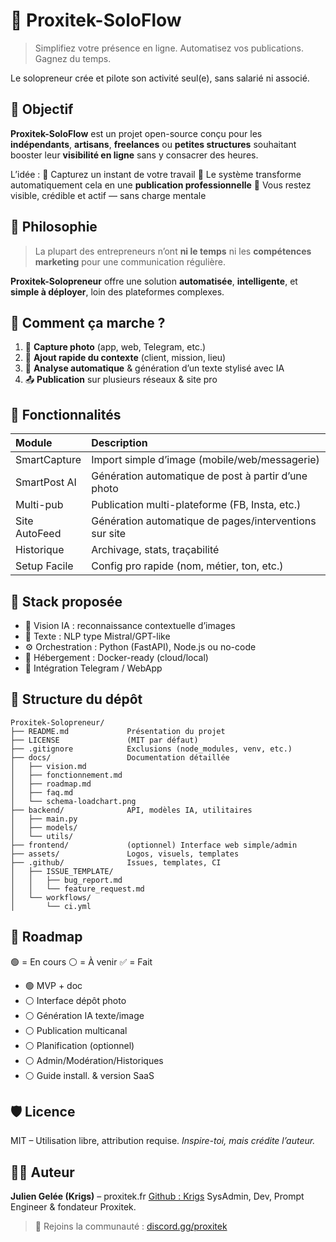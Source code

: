 # 💼 Proxitek-SoloFlow

> Simplifiez votre présence en ligne. Automatisez vos publications. Gagnez du temps.

Le solopreneur crée et pilote son activité seul(e), sans salarié ni associé.

## 🎯 Objectif

**Proxitek-SoloFlow** est un projet open-source conçu pour les **indépendants**, **artisans**, **freelances** ou **petites structures** souhaitant booster leur **visibilité en ligne** sans y consacrer des heures.

L’idée :
📸 Capturez un instant de votre travail
🧠 Le système transforme automatiquement cela en une **publication professionnelle**
🚀 Vous restez visible, crédible et actif — sans charge mentale

## 🧠 Philosophie

> La plupart des entrepreneurs n’ont **ni le temps** ni les **compétences marketing** pour une communication régulière.

**Proxitek-Solopreneur** offre une solution **automatisée**, **intelligente**, et **simple à déployer**, loin des plateformes complexes.

## 🔁 Comment ça marche ?

1. 📲 **Capture photo** (app, web, Telegram, etc.)
2. 📝 **Ajout rapide du contexte** (client, mission, lieu)
3. 🧠 **Analyse automatique** \& génération d’un texte stylisé avec IA
4. 📤 **Publication** sur plusieurs réseaux \& site pro

## 📌 Fonctionnalités

| Module | Description |
| :-- | :-- |
| SmartCapture | Import simple d’image (mobile/web/messagerie) |
| SmartPost AI | Génération automatique de post à partir d’une photo |
| Multi-pub | Publication multi-plateforme (FB, Insta, etc.) |
| Site AutoFeed | Génération automatique de pages/interventions sur site |
| Historique | Archivage, stats, traçabilité |
| Setup Facile | Config pro rapide (nom, métier, ton, etc.) |

## 🔧 Stack proposée

- 📸 Vision IA : reconnaissance contextuelle d’images
- 🧠 Texte : NLP type Mistral/GPT-like
- ⚙️ Orchestration : Python (FastAPI), Node.js ou no-code
- 💾 Hébergement : Docker-ready (cloud/local)
- 💬 Intégration Telegram / WebApp


## 📂 Structure du dépôt

```
Proxitek-Solopreneur/
├── README.md             Présentation du projet
├── LICENSE               (MIT par défaut)
├── .gitignore            Exclusions (node_modules, venv, etc.)
├── docs/                 Documentation détaillée
│   ├── vision.md
│   ├── fonctionnement.md
│   ├── roadmap.md
│   ├── faq.md
│   └── schema-loadchart.png
├── backend/              API, modèles IA, utilitaires
│   ├── main.py
│   ├── models/
│   └── utils/
├── frontend/             (optionnel) Interface web simple/admin
├── assets/               Logos, visuels, templates
├── .github/              Issues, templates, CI
│   ├── ISSUE_TEMPLATE/
│   │   ├── bug_report.md
│   │   └── feature_request.md
│   └── workflows/
│       └── ci.yml
```


## 📅 Roadmap

🟢 = En cours
⚪ = À venir
✅ = Fait

- 🟢 MVP + doc
- ⚪ Interface dépôt photo
- ⚪ Génération IA texte/image
- ⚪ Publication multicanal
- ⚪ Planification (optionnel)
- ⚪ Admin/Modération/Historiques
- ⚪ Guide install. \& version SaaS


## 🛡️ Licence

MIT – Utilisation libre, attribution requise.
*Inspire-toi, mais crédite l’auteur.*

## 🙋‍♂️ Auteur

**Julien Gelée (Krigs)** – proxitek.fr
[Github : Krigs](https://github.com/Krigsexe)
SysAdmin, Dev, Prompt Engineer \& fondateur Proxitek.

> 💬 Rejoins la communauté : [discord.gg/proxitek](https://proxitek.fr/invite)
